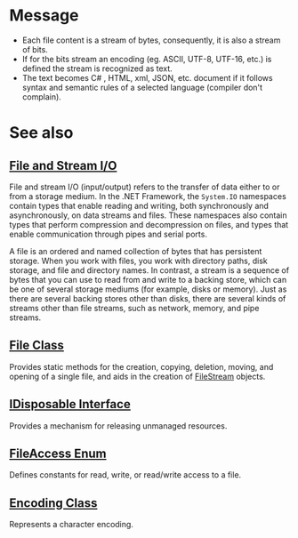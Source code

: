 <!--
    //____________________________________________________________________________________________________________________________________
    //
    //  Copyright (C) 2023, Mariusz Postol LODZ POLAND.
    //
    //  To be in touch join the community by pressing the `Watch` button and get started commenting using the discussion panel at
    //
    //  https://github.com/mpostol/TP/discussions/182
    //
    //  by introducing yourself and telling us what you do with this community.
    //_____________________________________________________________________________________________________________________________________
-->
# Message

- Each file content is a stream of bytes, consequently, it is also a stream of bits.
- If for the bits stream an encoding (eg. ASCII, UTF-8, UTF-16, etc.)  is defined the stream is recognized as text.
- The text becomes C# , HTML, xml, JSON, etc. document if it follows syntax and semantic rules of a selected language (compiler don't complain).

# See also

## [File and Stream I/O](https://docs.microsoft.com/en-us/dotnet/standard/io/index)

File and stream I/O (input/output) refers to the transfer of data either to or from a storage medium. In the .NET Framework, the `System.IO` namespaces contain types that enable reading and writing, both synchronously and asynchronously, on data streams and files. These namespaces also contain types that perform compression and decompression on files, and types that enable communication through pipes and serial ports.

A file is an ordered and named collection of bytes that has persistent storage. When you work with files, you work with directory paths, disk storage, and file and directory names. In contrast, a stream is a sequence of bytes that you can use to read from and write to a backing store, which can be one of several storage mediums (for example, disks or memory). Just as there are several backing stores other than disks, there are several kinds of streams other than file streams, such as network, memory, and pipe streams.

## [File Class](https://docs.microsoft.com/en-us/dotnet/api/system.io.file?view=netframework-4.7.2)

Provides static methods for the creation, copying, deletion, moving, and opening of a single file, and aids in the creation of [FileStream](https://docs.microsoft.com/en-us/dotnet/api/system.io.filestream?view=netframework-4.7.2) objects.

## [IDisposable Interface](https://docs.microsoft.com/en-us/dotnet/api/system.idisposable?view=netframework-4.7.2)

Provides a mechanism for releasing unmanaged resources.

## [FileAccess Enum](https://docs.microsoft.com/en-us/dotnet/api/system.io.fileaccess?view=netframework-4.7.2)

Defines constants for read, write, or read/write access to a file.

## [Encoding Class](https://docs.microsoft.com/en-us/dotnet/api/system.text.encoding?view=netframework-4.7.2)

Represents a character encoding.
